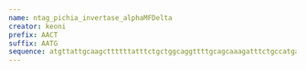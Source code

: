 ```yaml
---
name: ntag_pichia_invertase_alphaMFDelta
creator: keoni
prefix: AACT
suffix: AATG
sequence: atgttattgcaagcttttttatttctgctggcaggttttgcagcaaagatttctgccatgagatttcctagtattttcactgctgtgctatttgccgctagttccgctctagctgctccagttaatactactactgaagatgaattggagggtgacttcgatgttgctgttctgcctttttccgcttctatcgcagccaaggaagaaggtgtatctctagagaagcgtgg
---
```

